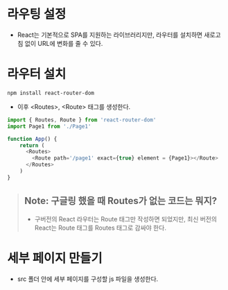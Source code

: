 # 라우팅 설정

- React는 기본적으로 SPA를 지원하는 라이브러리지만, 라우터를 설치하면 새로고침 없이 URL에 변화를 줄 수 있다.

# 라우터 설치

```
npm install react-router-dom
```

- 이후 \<Routes>, \<Route> 태그를 생성한다.

```js
import { Routes, Route } from 'react-router-dom'
import Page1 from './Page1'

function App() {
    return (
      <Routes>
        <Route path='/page1' exact={true} element = {Page1}></Route>
      </Routes>
    )
}
```

> ## Note: 구글링 했을 때 Routes가 없는 코드는 뭐지?
> - 구버전의 React 라우터는 Route 태그만 작성하면 되었지만, 최신 버전의 React는 Route 태그를 Routes 태그로 감싸야 한다.

# 세부 페이지 만들기

- src 폴더 안에 세부 페이지를 구성할 js 파일을 생성한다.